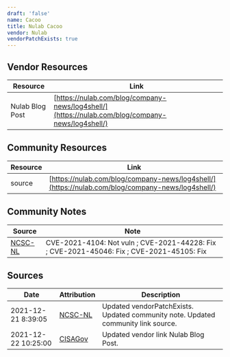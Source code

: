 ```yaml
---
draft: 'false'
name: Cacoo
title: Nulab Cacoo
vendor: Nulab
vendorPatchExists: true
---
```


## Vendor Resources
| Resource | Link |
| --- | --- |
| Nulab Blog Post | [https://nulab.com/blog/company-news/log4shell/](https://nulab.com/blog/company-news/log4shell/) |

## Community Resources
| Resource | Link |
| --- | --- |
| source | [https://nulab.com/blog/company-news/log4shell/](https://nulab.com/blog/company-news/log4shell/) |

## Community Notes
| Source | Note |
| --- | --- |
| [NCSC-NL](https://github.com/NCSC-NL/log4shell/blob/main/software/README.md) | CVE-2021-4104: Not vuln ; CVE-2021-44228: Fix ; CVE-2021-45046: Fix ; CVE-2021-45105: Fix </ul> |

## Sources
| Date | Attribution | Description |
| --- | --- | --- |
| 2021-12-21 8:39:05 | [NCSC-NL](https://github.com/NCSC-NL/log4shell/blob/main/software/README.md) | Updated vendorPatchExists. Updated community note. Updated community link source.  |
| 2021-12-22 10:25:00 | [CISAGov](https://raw.githubusercontent.com/cisagov/log4j-affected-db/develop/README.md) | Updated vendor link Nulab Blog Post.  |
